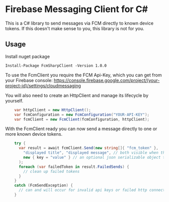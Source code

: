 # Firebase Messaging Client for C\#
This is a C# library to send messages via FCM directly to known device tokens. If this doesn't make sense to you, this library is not for you.

## Usage
Install nuget package

    Install-Package FcmSharpClient -Version 1.0.0

To use the FcmClient you require the FCM Api-Key, which you can get from your Firebase console: https://console.firebase.google.com/project/(your-project-id)/settings/cloudmessaging

You will also need to create an HttpClient and manage its lifecycle by yourself.
```csharp
    var httpClient = new HttpClient();
    var fcmConfiguration = new FcmConfiguration("YOUR-API-KEY");
    var fcmClient = new FcmClient(fcmConfiguration, httpClient);
```
With the FcmClient ready you can now send a message directly to one or more known device tokens.
```csharp
    try {
      var result = await fcmClient.Send(new string[]{ "fcm_token" },
        "displayed title", "displayed message", // both visible when the app receives the push message
        new { key = "value" } // an optional json serializable object that can be processed by your app
      );
      foreach (var failedToken in result.FailedSends) {
        // clean up failed tokens
      }
    }
    catch (FcmSendException) {
      // can and will occur for invalid api keys or failed http connections
    }
```
